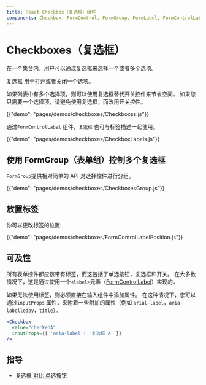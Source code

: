 ```yaml
---
title: React Checkbox（复选框）组件
components: Checkbox, FormControl, FormGroup, FormLabel, FormControlLabel
---
```


# Checkboxes（复选框）

<p class="description">在一个集合内，用户可以通过复选框来选择一个或者多个选项。</p>

[复选框](https://material.io/design/components/selection-controls.html#checkboxes) 用于打开或者关闭一个选项。

如果列表中有多个选择项，则可以使用复选框替代开关控件来节省空间。 如果您只需要一个选择项，请避免使用复选框，而改用开关控件。

{{"demo": "pages/demos/checkboxes/Checkboxes.js"}}

通过`FormControlLabel` 组件，`复选框` 也可与标签描述一起使用。

{{"demo": "pages/demos/checkboxes/CheckboxLabels.js"}}

## 使用 FormGroup（表单组）控制多个复选框

`FormGroup`提供相对简单的 API 对选择控件进行分组。

{{"demo": "pages/demos/checkboxes/CheckboxesGroup.js"}}

## 放置标签

你可以更改标签的位置:

{{"demo": "pages/demos/checkboxes/FormControlLabelPosition.js"}}

## 可及性

所有表单控件都应该带有标签，而这包括了单选按钮，复选框和开关。 在大多数情况下，这是通过使用一个`<label>`元素（[FormControlLabel](/api/form-control-label/)）实现的。

如果无法使用标签，则必须直接在输入组件中添加属性。 在这种情况下，您可以通过`inputProps` 属性，来附着一些附加的属性（例如 `arial-label`，`aria-labelledby`，`title`）。

```jsx
<Checkbox
  value="checkedA"
  inputProps={{ 'aria-label': '复选框 A' }}
/>
```

## 指导

- [复选框 对比 单选按钮](https://www.nngroup.com/articles/checkboxes-vs-radio-buttons/)